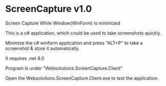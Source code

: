 # ScreenCapture v1.0
Screen Capture While Window(WinForm) is minimized

This is a c# application, which could be used to take screenshots quickly.

Minimize the c# winform application and press "ALT+P" to take a screenshot & store it automatically.

It requires .net 4.0

Program is under "Websolutions.ScreenCapture.Client"

Open the Websolutions.ScreenCapture.Client.exe to test the application.
